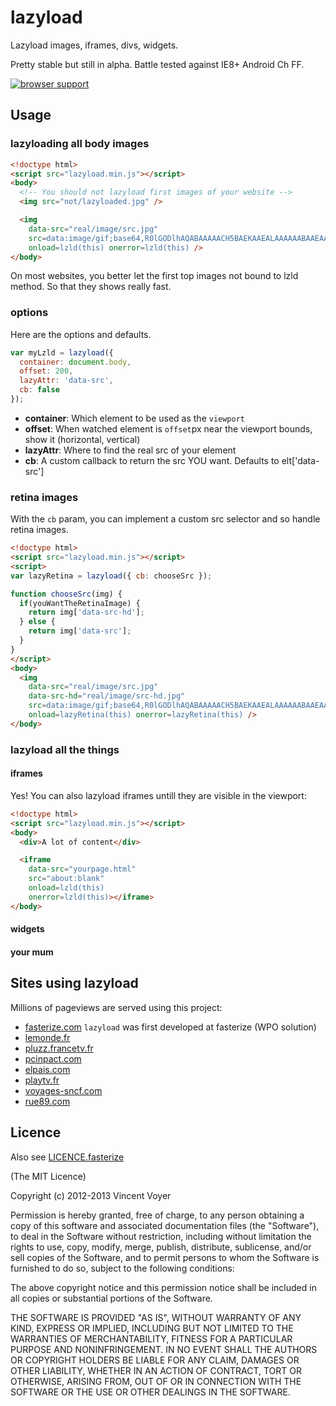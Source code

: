 # lazyload
Lazyload images, iframes, divs, widgets.

Pretty stable but still in alpha.
Battle tested against IE8+ Android Ch FF.

[![browser support](https://ci.testling.com/vvo/lazyload.png)](https://ci.testling.com/vvo/lazyload)

## Usage

### lazyloading all body images

```html
<!doctype html>
<script src="lazyload.min.js"></script>
<body>
  <!-- You should not lazyload first images of your website -->
  <img src="not/lazyloaded.jpg" />

  <img
    data-src="real/image/src.jpg"
    src=data:image/gif;base64,R0lGODlhAQABAAAAACH5BAEKAAEALAAAAAABAAEAAAICTAEAOw==
    onload=lzld(this) onerror=lzld(this) />
</body>
```

On most websites, you better let the first top images not bound to lzld method.
So that they shows really fast.

### options

Here are the options and defaults.

```js
var myLzld = lazyload({
  container: document.body,
  offset: 200,
  lazyAttr: 'data-src',
  cb: false
});
```

* **container**: Which element to be used as the `viewport`
* **offset**: When watched element is `offset`px near the viewport bounds, show it (horizontal, vertical)
* **lazyAttr**: Where to find the real src of your element
* **cb**: A custom callback to return the src YOU want. Defaults to elt['data-src']

### retina images

With the `cb` param, you can implement a custom src selector and so handle retina images.

```html
<!doctype html>
<script src="lazyload.min.js"></script>
<script>
var lazyRetina = lazyload({ cb: chooseSrc });

function chooseSrc(img) {
  if(youWantTheRetinaImage) {
    return img['data-src-hd'];
  } else {
    return img['data-src'];
  }
}
</script>
<body>
  <img
    data-src="real/image/src.jpg"
    data-src-hd="real/image/src-hd.jpg"
    src=data:image/gif;base64,R0lGODlhAQABAAAAACH5BAEKAAEALAAAAAABAAEAAAICTAEAOw==
    onload=lazyRetina(this) onerror=lazyRetina(this) />
</body>
```

### lazyload all the things

#### iframes

Yes! You can also lazyload iframes untill they are visible in the viewport:

```html
<!doctype html>
<script src="lazyload.min.js"></script>
<body>
  <div>A lot of content</div>

  <iframe
    data-src="yourpage.html"
    src="about:blank"
    onload=lzld(this)
    onerror=lzld(this)></iframe>
</body>
```

#### widgets

#### your mum

## Sites using lazyload

Millions of pageviews are served using this project:

* [fasterize.com](http://fasterize.com) `lazyload` was first developed at fasterize (WPO solution)
* [lemonde.fr](http://www.lemonde.fr)
* [pluzz.francetv.fr](http://pluzz.francetv.fr)
* [pcinpact.com](http://www.pcinpact.com)
* [elpais.com](http://www.elpais.com)
* [playtv.fr](http://playtv.fr)
* [voyages-sncf.com](http://www.voyages-sncf.com)
* [rue89.com](http://www.rue89.com)

## Licence

Also see [LICENCE.fasterize](LICENCE.fasterize)

(The MIT Licence)

Copyright (c) 2012-2013 Vincent Voyer

Permission is hereby granted, free of charge, to any person obtaining
a copy of this software and associated documentation files (the
"Software"), to deal in the Software without restriction, including
without limitation the rights to use, copy, modify, merge, publish,
distribute, sublicense, and/or sell copies of the Software, and to
permit persons to whom the Software is furnished to do so, subject to
the following conditions:

The above copyright notice and this permission notice shall be
included in all copies or substantial portions of the Software.

THE SOFTWARE IS PROVIDED "AS IS", WITHOUT WARRANTY OF ANY KIND,
EXPRESS OR IMPLIED, INCLUDING BUT NOT LIMITED TO THE WARRANTIES OF
MERCHANTABILITY, FITNESS FOR A PARTICULAR PURPOSE AND
NONINFRINGEMENT. IN NO EVENT SHALL THE AUTHORS OR COPYRIGHT HOLDERS BE
LIABLE FOR ANY CLAIM, DAMAGES OR OTHER LIABILITY, WHETHER IN AN ACTION
OF CONTRACT, TORT OR OTHERWISE, ARISING FROM, OUT OF OR IN CONNECTION
WITH THE SOFTWARE OR THE USE OR OTHER DEALINGS IN THE SOFTWARE.
